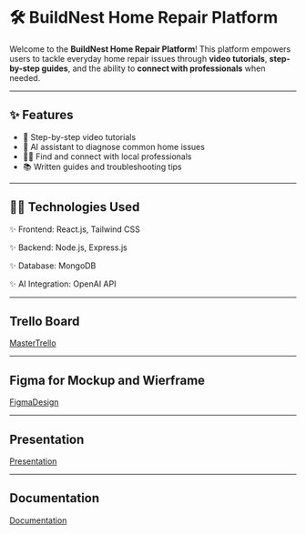 
# 🛠️ BuildNest Home Repair Platform

Welcome to the **BuildNest Home Repair Platform**! This platform empowers users to tackle everyday home repair issues through **video tutorials**, **step-by-step guides**, and the ability to **connect with professionals** when needed.

---

## ✨ Features

- 🧰 Step-by-step video tutorials
- 🤖 AI assistant to diagnose common home issues
- 🧑‍🔧 Find and connect with local professionals
- 📚 Written guides and troubleshooting tips

---
## 🧑‍💻 Technologies Used

✨ Frontend: React.js, Tailwind CSS

✨ Backend: Node.js, Express.js

✨ Database: MongoDB

✨ AI Integration: OpenAI API

---

## Trello Board

[MasterTrello](https://trello.com/b/aHYfFsLT/masterpiece)

---

## Figma for Mockup and Wierframe
[FigmaDesign](https://www.figma.com/design/nT9NFoqYWtMsTUKLYkH2Vq/Masterpiece?node-id=0-1&t=8qcNW13gJgayFrjf-1)

---

## Presentation
[Presentation](https://www.canva.com/design/DAGl_rFvCfU/PmoCEqAHjxM4keYGANkiLg/edit?utm_content=DAGl_rFvCfU&utm_campaign=designshare&utm_medium=link2&utm_source=sharebutton)

---
## Documentation
[Documentation]([https://drive.google.com/file/d/1wcCBBk2U-Rk1aEfBDFH3Vk8Xi-lPGVOs/view?usp=drive_link])


